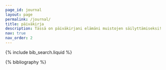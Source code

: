 ```yaml
---
page_id: journal
layout: page
permalink: /journal/
title: päiväkirja
description: Tässä on päiväkirjani elämäni muistojen säilyttämiseksi!
nav: true
nav_order: 2
---
```


<!-- _pages/publications.md -->

<!-- Bibsearch Feature -->

{% include bib_search.liquid %}

<div class="publications">

{% bibliography %}

</div>